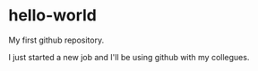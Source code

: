 # hello-world
My first github repository.

I just started a new job and I'll be using github with my collegues. 
